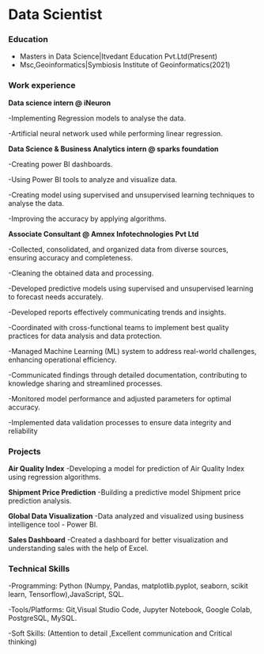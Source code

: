 # Data Scientist

### Education ###
- Masters in Data Science|Itvedant Education Pvt.Ltd(Present)
- Msc,Geoinformatics|Symbiosis Institute of Geoinformatics(2021)


### Work experience ###
**Data science intern @ iNeuron**  

-Implementing Regression models to analyse the data.

-Artificial neural network used while performing linear regression.

**Data Science & Business Analytics intern @ sparks foundation**

-Creating power BI dashboards.

-Using Power BI tools to analyze and visualize data.

-Creating model using supervised and unsupervised learning techniques to analyse the data. 

-Improving the accuracy by applying algorithms.

**Associate Consultant @ Amnex Infotechnologies Pvt Ltd**

-Collected, consolidated, and organized data from diverse sources, ensuring accuracy and completeness. 

-Cleaning the obtained data and processing.

-Developed predictive models using supervised and unsupervised learning to forecast needs accurately. 

-Developed reports effectively communicating trends and insights. 

-Coordinated with cross-functional teams to implement best quality practices for data analysis and data protection. 

-Managed Machine Learning (ML) system to address real-world challenges, enhancing operational efficiency. 

-Communicated findings through detailed documentation, contributing to knowledge sharing and streamlined processes. 

-Monitored model performance and adjusted parameters for optimal accuracy. 

-Implemented data validation processes to ensure data integrity and reliability

### Projects ###

**Air Quality Index**
-Developing a model for prediction of Air Quality Index using regression algorithms.

**Shipment Price Prediction**
-Building a predictive model Shipment price prediction analysis.

**Global Data Visualization**
-Data analyzed and visualized using business intelligence tool - Power BI.

**Sales Dashboard**
-Created a dashboard for better visualization and understanding sales with the help of Excel.
  
### Technical Skills ###
-Programming: Python (Numpy, Pandas, matplotlib.pyplot, seaborn, scikit learn, Tensorflow),JavaScript, SQL.

-Tools/Platforms: Git,Visual Studio Code, Jupyter Notebook, Google Colab, PostgreSQL, MySQL.

-Soft Skills: (Attention to detail ,Excellent communication and Critical thinking)
